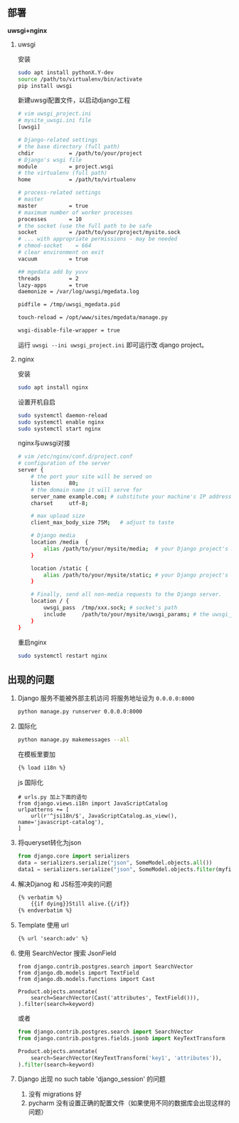 ## 部署
**uwsgi+nginx**
1. uwsgi

    安装
    ```sh
    sudo apt install pythonX.Y-dev
    source /path/to/virtualenv/bin/activate
    pip install uwsgi
    ```

    新建uwsgi配置文件，以启动django工程
    ```sh
    # vim uwsgi_project.ini
    # mysite_uwsgi.ini file
    [uwsgi]

    # Django-related settings
    # the base directory (full path)
    chdir           = /path/to/your/project
    # Django's wsgi file
    module          = project.wsgi
    # the virtualenv (full path)
    home            = /path/to/virtualenv

    # process-related settings
    # master
    master          = true
    # maximum number of worker processes
    processes       = 10
    # the socket (use the full path to be safe
    socket          = /path/to/your/project/mysite.sock
    # ... with appropriate permissions - may be needed
    # chmod-socket    = 664
    # clear environment on exit
    vacuum          = true

    ## mgedata add by yuvv
    threads         = 2
    lazy-apps       = true
    daemonize = /var/log/uwsgi/mgedata.log

    pidfile = /tmp/uwsgi_mgedata.pid

    touch-reload = /opt/www/sites/mgedata/manage.py

    wsgi-disable-file-wrapper = true
    ```

    运行 `uwsgi --ini uwsgi_project.ini` 即可运行改 django project。
    
2. nginx

    安装
    ```sh
    sudo apt install nginx
    ```

    设置开机自启
    ```sh
    sudo systemctl daemon-reload
    sudo systemctl enable nginx
    sudo systemctl start nginx
    ```

    nginx与uwsgi对接
    ```sh
    # vim /etc/nginx/conf.d/project.conf
    # configuration of the server
    server {
        # the port your site will be served on
        listen      80;
        # the domain name it will serve for
        server_name example.com; # substitute your machine's IP address or FQDN
        charset     utf-8;

        # max upload size
        client_max_body_size 75M;   # adjust to taste

        # Django media
        location /media  {
            alias /path/to/your/mysite/media;  # your Django project's media files - amend as required
        }

        location /static {
            alias /path/to/your/mysite/static; # your Django project's static files - amend as required
        }

        # Finally, send all non-media requests to the Django server.
        location / {
            uwsgi_pass  /tmp/xxx.sock; # socket's path
            include     /path/to/your/mysite/uwsgi_params; # the uwsgi_params file you installed /etc/nginx/uwsgi_params
        }
    }
    ```

    重启nginx
    ```sh
    sudo systemctl restart nginx
    ```

## 出现的问题
1.  Django 服务不能被外部主机访问
    将服务地址设为 `0.0.0.0:8000`
    ```sh
    python manage.py runserver 0.0.0.0:8000
    ```
2. 国际化
    ```sh
    python manage.py makemessages --all
    ```
    在模板里要加
    ```html
    {% load i18n %}
    ```
    js 国际化
    ```
    # urls.py 加上下面的语句
    from django.views.i18n import JavaScriptCatalog
    urlpatterns += [
        url(r'^jsi18n/$', JavaScriptCatalog.as_view(), name='javascript-catalog'),
    ]
    ```

3. 将queryset转化为json
    ```python
    from django.core import serializers
    data = serializers.serialize("json", SomeModel.objects.all())
    data1 = serializers.serialize("json", SomeModel.objects.filter(myfield1=myvalue))
    ```

4. 解决Djanog 和 JS标签冲突的问题

    ```html
    {% verbatim %}
        {{if dying}}Still alive.{{/if}}
    {% endverbatim %}
    ```

5. Template 使用 url
    ```html
    {% url 'search:adv' %}
    ```

6. 使用 SearchVector 搜索 JsonField
    ```pyhton
    from django.contrib.postgres.search import SearchVector
    from django.db.models import TextField
    from django.db.models.functions import Cast

    Product.objects.annotate(
        search=SearchVector(Cast('attributes', TextField())),
    ).filter(search=keyword)
    ```

    或者
    ```python
    from django.contrib.postgres.search import SearchVector
    from django.contrib.postgres.fields.jsonb import KeyTextTransform

    Product.objects.annotate(
        search=SearchVector(KeyTextTransform('key1', 'attributes')),
    ).filter(search=keyword)
    ```

7. Django 出现 no such table 'django_session' 的问题
    1. 没有 migrations 好
    2. pycharm 没有设置正确的配置文件（如果使用不同的数据库会出现这样的问题）